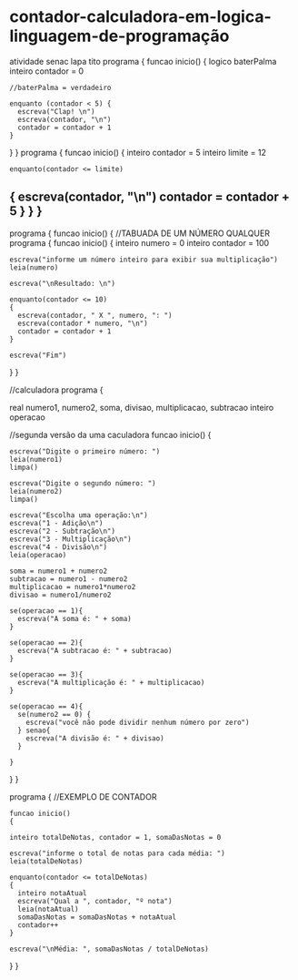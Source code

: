 # contador-calculadora-em-logica-linguagem-de-programação
atividade senac lapa tito
programa {
  funcao inicio() 
  {
    logico baterPalma
    inteiro contador = 0

    //baterPalma = verdadeiro

    enquanto (contador < 5) {
      escreva("Clap! \n")
      escreva(contador, "\n")
      contador = contador + 1
    }   
  }
}
programa {
  funcao inicio() 
  {
    inteiro contador = 5
    inteiro limite = 12

    enquanto(contador <= limite)
  {
     escreva(contador, "\n")
     contador = contador + 5
  }
}
}
-----------------------------------
programa {
  funcao inicio() 
{
    //TABUADA DE UM NÚMERO QUALQUER 
    programa {
  funcao inicio() 
  {
    inteiro numero = 0
    inteiro contador = 100

    escreva("informe um número inteiro para exibir sua multiplicação")
    leia(numero)

    escreva("\nResultado: \n")

    enquanto(contador <= 10)
    {
      escreva(contador, " X ", numero, ": ")
      escreva(contador * numero, "\n")
      contador = contador + 1
    } 

    escreva("Fim")  
  }
}

//calculadora
programa {
 
  real numero1, numero2, soma, divisao, multiplicacao, subtracao
  inteiro operacao
 
 //segunda versão da uma caculadora
  funcao inicio() {
   
    escreva("Digite o primeiro número: ")
    leia(numero1)
    limpa()
 
    escreva("Digite o segundo número: ")
    leia(numero2)
    limpa()
 
    escreva("Escolha uma operação:\n")
    escreva("1 - Adição\n")
    escreva("2 - Subtração\n")
    escreva("3 - Multiplicação\n")
    escreva("4 - Divisão\n")
    leia(operacao)
 
    soma = numero1 + numero2
    subtracao = numero1 - numero2
    multiplicacao = numero1*numero2
    divisao = numero1/numero2
 
    se(operacao == 1){
      escreva("A soma é: " + soma)
    }
 
    se(operacao == 2){
      escreva("A subtracao é: " + subtracao)
    }
 
    se(operacao == 3){
      escreva("A multiplicação é: " + multiplicacao)
    }
 
    se(operacao == 4){
      se(numero2 == 0) {
        escreva("você não pode dividir nenhum número por zero")
      } senao{
        escreva("A divisão é: " + divisao)
      }
     
    }
 
 
 
  }
}

programa 
  {
    //EXEMPLO DE CONTADOR 
    
    funcao inicio()
    {

    inteiro totalDeNotas, contador = 1, somaDasNotas = 0

    escreva("informe o total de notas para cada média: ")
    leia(totalDeNotas)

    enquanto(contador <= totalDeNotas) 
    {
      inteiro notaAtual
      escreva("Qual a ", contador, "º nota")
      leia(notaAtual)
      somaDasNotas = somaDasNotas + notaAtual
      contador++
    }

    escreva("\nMédia: ", somaDasNotas / totalDeNotas)
    
  }
}


